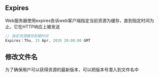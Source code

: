 
## Expires
Web服务器使用expires告诉web客户端指定当前资源为缓存，直到指定时间为止。它在HTTP响应上被发送

```c
// 指定资源缓存到期时间
Expires：Thu, 15 Apr, 2020 20:00:00 GMT 
```

## 修改文件名
为了确保用户可以获得资源的最新版本，可以把版本号潜入到文件名中